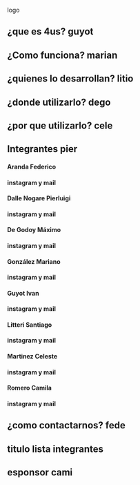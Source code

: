 
logo

## ¿que es 4us? guyot

## ¿Como funciona? marian

## ¿quienes lo desarrollan? litio

## ¿donde utilizarlo? dego

## ¿por que utilizarlo? cele

## Integrantes pier

#### Aranda Federico
#### instagram y mail

#### Dalle Nogare Pierluigi
#### instagram y mail

#### De Godoy Máximo
#### instagram y mail

#### González Mariano
#### instagram y mail

#### Guyot Ivan
#### instagram y mail

#### Litteri Santiago
#### instagram y mail

#### Martinez Celeste
#### instagram y mail

#### Romero Camila
#### instagram y mail

## ¿como contactarnos? fede

## titulo lista integrantes 

## esponsor cami
